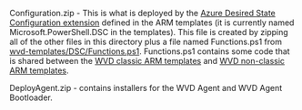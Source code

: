 Configuration.zip - This is what is deployed by the [Azure Desired State Configuration extension](https://docs.microsoft.com/en-us/azure/virtual-machines/extensions/dsc-overview) defined in the ARM templates (it is currently named Microsoft.PowerShell.DSC in the templates). This file is created by zipping all of the other files in this directory plus a file named Functions.ps1 from [wvd-templates/DSC/Functions.ps1](https://github.com/Azure/RDS-Templates/blob/master/wvd-templates/DSC/Functions.ps1). Functions.ps1 contains some code that is shared between the [WVD classic ARM templates](https://github.com/Azure/RDS-Templates/tree/master/wvd-templates) and [WVD non-classic ARM templates](https://github.com/Azure/RDS-Templates/tree/master/ARM-wvd-templates).

DeployAgent.zip - contains installers for the WVD Agent and WVD Agent Bootloader.